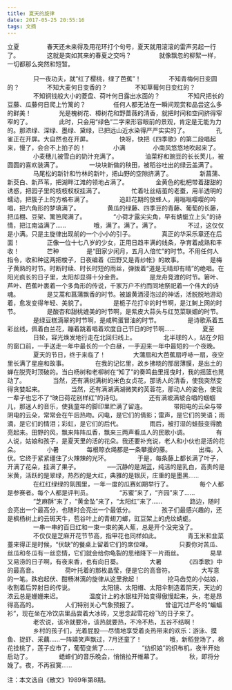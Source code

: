 ```yaml
---
title: 夏天的旋律
date: 2017-05-25 20:55:16
tags: 文摘
---
```


立夏
　　
　　春天还未来得及用花环打个句号，夏天就用滚滚的雷声另起一行了。
　　
　　这就是突如其来的春夏之交吗？
　　
　　就像飘忽的柳絮一样，一切都那么突然和短暂。

<!-- more -->
　　
　　只一夜功夫，就“红了樱桃，绿了芭蕉”！
　　
　　不知青梅何日变圆的？
　　
　　不知大麦何日变香的？
　　
　　不知草莓何日变红的？
　　
　　不知铜钱般大小的菱盘、荷叶何日露出水面的？
　　
　　不知尺把长的豆藤、瓜藤何日爬上竹篱的？
　　
　　任何人都无法在一瞬间观赏和品尝这么多的鲜美！
　　
　　光是槐树花、樟树花和野蔷薇的清香，就把时间和空间挤得窄窄的了。
　　
　　此时，只会用“绿色”二字来形容眼前的景观，肯定是无能为力的。那浓绿、深绿、墨绿、黛绿，已把远山近水染得严严实实的了。
　　
　　孔雀正在开屏。大自然也在开屏。
　　
　　快呀，快把《四季歌》的第二段唱起来，慢了，会合不上拍子的！
　　
　　小满
　　
　　小南风悠悠地吹起来了。
　　
　　小麦穗儿被雪白的奶汁充满了。
　　
　　油菜籽和豌豆的长长荚儿，被圆圆的喜欢装满了。
　　
　　一块块新做的秧田，被稻谷吐出的绿云盖满了。
　　
　　马尾松的新针和竹林的新叶，把山野的空隙挤满了。
　　
　　新菖蒲、新茭白、新芦苇，把湖畔江滩的领地占满了。
　　
　　金黄色的枇杷带着甜甜的诱惑，把园子里的枝枝杈杈挂满了。
　　
　　忙着吐丝结茧的老蚕，用半透明的蠕动，把簇子上的方格布满了。
　　
　　追赶花期的放蜂人，用嗡嗡嘤嘤的吟唱，把六角形的梦填满了。
　　
　　黄瓜的绿藤、四季豆的青藤、葡萄的长藤，把瓜棚、豆架、篱笆爬满了。
　　
　　“小荷才露尖尖角，早有蜻蜓立上头”的诗情，把江南溢满了……
　　
　　哦，满了。满了。满了。
　　
　　不过，这仅仅是小满。只是主旋律出现前的一个小小的引子。
　　
　　真正的华采乐章还在后面！
　　
　　正像一位十七八岁的少女，正用日趋丰满的线条，孕育着成熟和丰收！
　　
　　芒种
　　
　　是“田家少闲月，五月人倍忙”的时节。不用任何人指令，收和种这两把梭子，日夜编着《田野又是青纱帐》的故事。
　　
　　是梅子黄熟的时节。时断时续、时长时短的雨丝，弹拨着“道是无晴却有晴”的绝唱。在阳光疯长的日子里，太阳却显得十分金贵。
　　
　　是龙舟竞渡的时节。箬叶、芦叶、芭蕉叶裹着一个多角形的传说，千家万户不约而同地祭祀着一个伟大的诗魂。
　　
　　是艾蒿和菖蒲飘香的时节。被雄黄酒浸泡过的神话，活脱脱地游动着，愈发变得年轻、美貌了。
　　
　　是栀子花打伞的时节啊，是江鲥上网的时节。
　　
　　是酸杏和甜桃媲美的时节啊，是紫皮大蒜头与红苋菜联姻的时节。
　　
　　是绿豆糕滴翠的时节啊，是咸鸭蛋冒油的时节。
　　
　　是诗歌系着五彩丝线，佩着白兰花，蹦着跳着唱着欢度自己节日的时节啊……
　　
　　夏至
　　
　　日轮，容光焕发地行走在北回归线上。
　　
　　北半球的人，站在夕阳的窗口前，一手送走一年中最长的一个白昼，一手迎来一年中最短的一个夜晚。
　　
　　夏天的节日，终于来临了！
　　
　　大蒲扇和大芭蕉扇呼哧一扇，夜空里长满了星座和故事。
　　
　　在我的记忆里，故乡拂晓的那层薄膜，是出土的蝉在脱壳时顶破的。当白杨树和老柳树在“知了”的奏鸣曲里摇曳时，我的摇篮也晃动了。
　　
　　当然，还有满树满树的米色女贞花，那诱人的清香，使我突然变得贪婪起来。
　　
　　当然，还有满湖满湖微笑的芙蓉花，那动人的姿色，使我一辈子也忘不了“映日荷花别样红”的诗句。
　　
　　还有满坡满坡合唱的蝈蝈儿，那迷人的音乐，使我童年的脚印里贮满了留连。
　　
　　带阳电的云朵与带阴电的云朵，常常会在午后热吻。闪电，是它们的倩影；雷声，是它们的笑语；雨滴，是它们的情泪；彩虹，是它们的后代。
　　
　　雨后，被打湿的蛙鼓变得脆亮起来。田野的风，飘来阵阵瓜香，飘来三两声看瓜人的民歌小调。
　　
　　有人说，姑娘和孩子，是夏天里的活的花朵。我还要补充说，老人和小伙也是活的花朵。
　　
　　小暑
　　
　　每根晾衣绳都是一条攀援的藤。
　　
　　出梅。入伏。它终于紧紧缰住了火辣辣的光环。
　　
　　于是，每条藤上都长满了叶子，开满了花朵，挂满了果子。
　　
　　──沉静的是湖蓝，纯洁的是乳白，高贵的是米黄，活跃的是翠绿，热烈的是大红，典雅的是银灰，庄重的是墨黑……
　　
　　在红红绿绿的氛围里，一年一度的瓜赛如期举行了。
　　
　　每个人都是参赛者。每个人都是评判员。
　　
　　“苏蜜”来了，“齐园”来了……
　　
　　“芝麻酥”来了，“黄金坠”来了，“太阳红”来了……
　　
　　路边，随时会亮出一个最高分，也随时会亮出一个最低分。
　　
　　孩子们最感兴趣的，还是枫杨树上的云斑天牛，苞谷叶上的青翅刀螂，豇豆架上的虎纹蜻蜓。
　　
　　一串一串的百日红和一束一束的美人蕉，总是开个没完没了。
　　
　　不仅仅是芝麻开花节节高，指甲花也同样如此。
　　
　　青玉米和韭菜薹来得正是时候，“伏缺”的餐桌上留着它们的席位哩。
　　
　　只要你对苦瓜、丝瓜和冬瓜有一丝恋情，它们就会给你龟裂的思绪降下一片雨丝。
　　
　　易旱又易涝的日子啊，有夜来香，也有向日葵。
　　
　　大暑
　　
　　《四季歌》中的最高音。
　　
　　荷叶托着的那枚晶莹，便是它的高音符。
　　
　　大写意的一笔。跌宕起伏、酣畅淋漓的旋律从这里掀起！
　　
　　挖马齿苋的小姑娘，收割着后羿射日的传说。
　　
　　太阳镜、太阳帽、太阳伞制造着阴天，天边的浓云总是姗姗来迟。
　　
　　温度计上的水银柱开始变得傲慢起来，头，老是昂得高高的。
　　
　　人们特别关心气象预报了。
　　
　　曾诅咒过严冬的“蝙蝠衫”，现在坐在冷饮店里品尝着大冰砖，又思念起雪花纷飞的日子来了。
　　
　　老农说，该冷就要冷，该热就要热，不冷不热，五谷不结啊！
　　
　　乡村的孩子们，光着屁股──尽情地享受着炎热带来的欢乐：游泳、摸鱼、捉虾、采藕……一阵嬉笑声飘过，7月还童了！
　　
　　哦，新稻登场了，棉花挂桃了，莲子应市了，葡萄变紫了……
　　
　　“纺织娘”的织布机，夜半开始启动了。
　　
　　蟋蟀们的音乐晚会，悄悄拉开帷幕了。
　　
　　秋，即将分娩了。夜，不再寂寞……

注：本文选自《散文》1989年第8期。